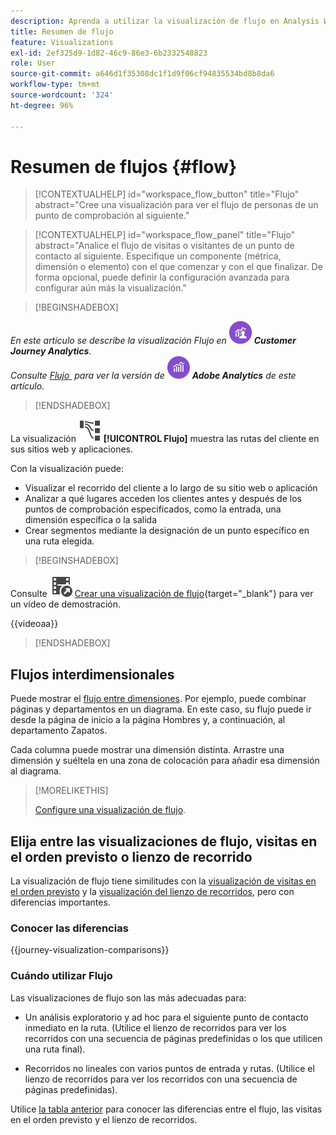 ```yaml
---
description: Aprenda a utilizar la visualización de flujo en Analysis Workspace.
title: Resumen de flujo
feature: Visualizations
exl-id: 2ef325d9-1d82-46c9-86e3-6b2332548823
role: User
source-git-commit: a646d1f35308dc1f1d9f06cf94835534bd8b8da6
workflow-type: tm+mt
source-wordcount: '324'
ht-degree: 96%

---
```


# Resumen de flujos {#flow}

<!-- markdownlint-disable MD034 -->

>[!CONTEXTUALHELP]
>id="workspace_flow_button"
>title="Flujo"
>abstract="Cree una visualización para ver el flujo de personas de un punto de comprobación al siguiente."

>[!CONTEXTUALHELP]
>id="workspace_flow_panel"
>title="Flujo"
>abstract="Analice el flujo de visitas o visitantes de un punto de contacto al siguiente. Especifique un componente (métrica, dimensión o elemento) con el que comenzar y con el que finalizar. De forma opcional, puede definir la configuración avanzada para configurar aún más la visualización."

<!-- markdownlint-enable MD034 -->


>[!BEGINSHADEBOX]

_En este artículo se describe la visualización Flujo en_ ![CustomerJourneyAnalytics](/help/assets/icons/CustomerJourneyAnalytics.svg) _&#x200B;**Customer Journey Analytics**._<br/>_Consulte [Flujo ](https://experienceleague.adobe.com/es/docs/analytics/analyze/analysis-workspace/visualizations/flow/flow) para ver la versión de_ ![AdobeAnalytics](/help/assets/icons/AdobeAnalytics.svg) _&#x200B;**Adobe Analytics** de este artículo._

>[!ENDSHADEBOX]


La visualización ![GraphPathing](/help/assets/icons/GraphPathing.svg) **[!UICONTROL Flujo]** muestra las rutas del cliente en sus sitios web y aplicaciones.

Con la visualización puede:

* Visualizar el recorrido del cliente a lo largo de su sitio web o aplicación
* Analizar a qué lugares acceden los clientes antes y después de los puntos de comprobación especificados, como la entrada, una dimensión específica o la salida
* Crear segmentos mediante la designación de un punto específico en una ruta elegida.


>[!BEGINSHADEBOX]

Consulte ![VideoCheckedOut](/help/assets/icons/VideoCheckedOut.svg) [Crear una visualización de flujo](https://video.tv.adobe.com/v/346063/?quality=12&learn=on){target="_blank"} para ver un vídeo de demostración.

{{videoaa}}

>[!ENDSHADEBOX]


## Flujos interdimensionales

Puede mostrar el [flujo entre dimensiones](/help/analysis-workspace/visualizations/c-flow/multi-dimensional-flow.md). Por ejemplo, puede combinar páginas y departamentos en un diagrama. En este caso, su flujo puede ir desde la página de inicio a la página Hombres y, a continuación, al departamento Zapatos.

Cada columna puede mostrar una dimensión distinta. Arrastre una dimensión y suéltela en una zona de colocación para añadir esa dimensión al diagrama.

>[!MORELIKETHIS]
>
>[Configure una visualización de flujo](/help/analysis-workspace/visualizations/c-flow/create-flow.md).
>

## Elija entre las visualizaciones de flujo, visitas en el orden previsto o lienzo de recorrido

La visualización de flujo tiene similitudes con la [visualización de visitas en el orden previsto](/help/analysis-workspace/visualizations/fallout/fallout-flow.md) y la [visualización del lienzo de recorridos](/help/analysis-workspace/visualizations/journey-canvas/journey-canvas.md), pero con diferencias importantes.

### Conocer las diferencias

<!-- Information in this snippet is shared between Journey canvas, Fallout, and Flow visualization docs -->

{{journey-visualization-comparisons}}

### Cuándo utilizar Flujo

Las visualizaciones de flujo son las más adecuadas para:

* Un análisis exploratorio y ad hoc para el siguiente punto de contacto inmediato en la ruta. (Utilice el lienzo de recorridos para ver los recorridos con una secuencia de páginas predefinidas o los que utilicen una ruta final).

* Recorridos no lineales con varios puntos de entrada y rutas. (Utilice el lienzo de recorridos para ver los recorridos con una secuencia de páginas predefinidas).

Utilice [la tabla anterior](#understand-the-differences) para conocer las diferencias entre el flujo, las visitas en el orden previsto y el lienzo de recorridos.
